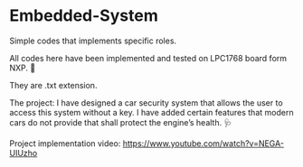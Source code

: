# Embedded-System
Simple codes that implements specific roles. 

All codes here have been implemented and tested on LPC1768 board form NXP. :pushpin:

They are .txt extension.

The project: I have designed a car security system that allows the user to access this system without a key. I have added certain features that modern cars do not provide that shall protect the engine’s health. :stethoscope:

Project implementation video: https://www.youtube.com/watch?v=NEGA-UIUzho
